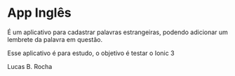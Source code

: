 # App Inglês 
É um aplicativo para cadastrar palavras estrangeiras, podendo adicionar um 
lembrete da palavra em questão.

Esse aplicativo é para estudo, o objetivo é testar o Ionic 3

Lucas B. Rocha
